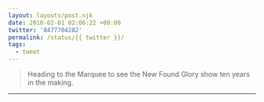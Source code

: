 ```yaml
---
layout: layouts/post.njk
date: 2010-02-01 02:06:22 +00:00
twitter: '8477704282'
permalink: /status/{{ twitter }}/
tags: 
  - tweet
---
```


> Heading to the Marquee to see the New Found Glory show ten years in the making.

---

